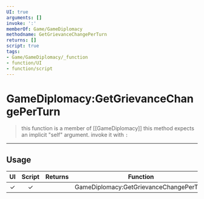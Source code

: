 ```yaml
---
UI: true
arguments: []
invoke: ':'
memberOf: Game/GameDiplomacy
methodname: GetGrievanceChangePerTurn
returns: []
script: true
tags:
- Game/GameDiplomacy/_function
- function/UI
- function/script
---
```

# GameDiplomacy:GetGrievanceChangePerTurn
> this function is a member of [[GameDiplomacy]]
> this method expects an implicit "self" argument. invoke it with `:`
-----
## Usage
|  UI | Script | Returns | Function | Arguments |
|:---:|:------:|-------:|:--------:|:---------|
|✓|✓||GameDiplomacy:GetGrievanceChangePerTurn||
